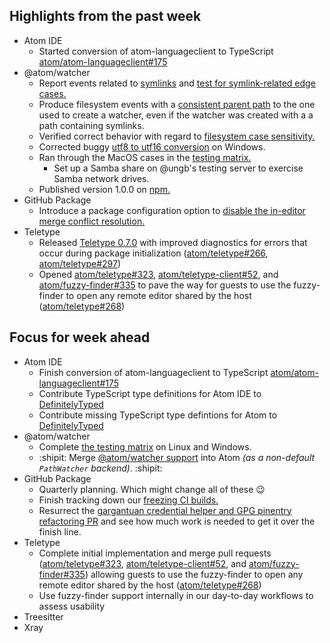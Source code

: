 ## Highlights from the past week

- Atom IDE
  - Started conversion of atom-languageclient to TypeScript [atom/atom-languageclient#175](https://github.com/atom/atom-languageclient/pull/175)
- @atom/watcher
    - Report events related to [symlinks](https://github.com/atom/watcher/pull/111) and [test for symlink-related edge cases.](https://github.com/atom/watcher/pull/114)
    - Produce filesystem events with a [consistent parent path](https://github.com/atom/watcher/pull/113) to the one used to create a watcher, even if the watcher was created with a a path containing symlinks.
    - Verified correct behavior with regard to [filesystem case sensitivity.](https://github.com/atom/watcher/pull/116)
    - Corrected buggy [utf8 to utf16 conversion](https://github.com/atom/watcher/pull/115) on Windows.
    - Ran through the MacOS cases in the [testing matrix.](https://github.com/atom/atom/pull/16124)
      - Set up a Samba share on @ungb's testing server to exercise Samba network drives.
    - Published version 1.0.0 on [npm.](https://www.npmjs.com/package/@atom/watcher)
- GitHub Package
    - Introduce a package configuration option to [disable the in-editor merge conflict resolution.](https://github.com/atom/github/pull/1305)
- Teletype
    - Released [Teletype 0.7.0](https://github.com/atom/teletype/releases/tag/v0.7.0) with improved diagnostics for errors that occur during package initialization ([atom/teletype#266](https://github.com/atom/teletype/issues/266), [atom/teletype#297](https://github.com/atom/teletype/issues/297))
    - Opened [atom/teletype#323](https://github.com/atom/teletype/pull/323), [atom/teletype-client#52](https://github.com/atom/teletype-client/pull/52), and [atom/fuzzy-finder#335](https://github.com/atom/fuzzy-finder/pull/335) to pave the way for guests to use the fuzzy-finder to open any remote editor shared by the host ([atom/teletype#268](https://github.com/atom/teletype/issues/268))

## Focus for week ahead

- Atom IDE
  - Finish conversion of atom-languageclient to TypeScript [atom/atom-languageclient#175](https://github.com/atom/atom-languageclient/pull/175)
  - Contribute TypeScript type definitions for Atom IDE to [DefinitelyTyped](https://github.com/DefinitelyTyped/DefinitelyTyped)
  - Contribute missing TypeScript type defintions for Atom to [DefinitelyTyped](https://github.com/DefinitelyTyped/DefinitelyTyped/tree/master/types/atom)
- @atom/watcher
    - Complete [the testing matrix](https://github.com/atom/atom/pull/16124) on Linux and Windows.
    - :shipit: Merge [@atom/watcher support]((https://github.com/atom/atom/pull/16124)) into Atom _(as a non-default `PathWatcher` backend)_. :shipit:
- GitHub Package
    - Quarterly planning. Which might change all of these :wink:
    - Finish tracking down our [freezing CI builds.](https://github.com/atom/github/pull/1289)
    - Resurrect the [gargantuan credential helper and GPG pinentry refactoring PR](https://github.com/atom/github/pull/846) and see how much work is needed to get it over the finish line.
- Teletype
    - Complete initial implementation and merge pull requests ([atom/teletype#323](https://github.com/atom/teletype/pull/323), [atom/teletype-client#52](https://github.com/atom/teletype-client/pull/52), and [atom/fuzzy-finder#335](https://github.com/atom/fuzzy-finder/pull/335)) allowing guests to use the fuzzy-finder to open any remote editor shared by the host ([atom/teletype#268](https://github.com/atom/teletype/issues/268))
    - Use fuzzy-finder support internally in our day-to-day workflows to assess usability
- Treesitter
- Xray
